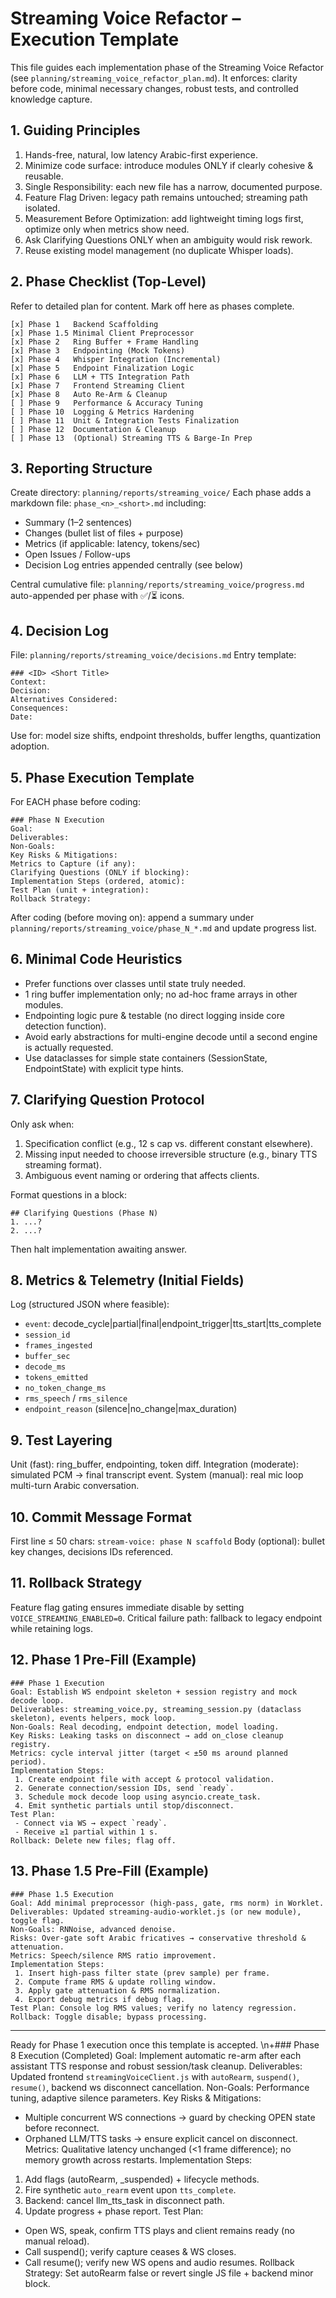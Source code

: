 
<!-- =================================================================== -->
# Streaming Voice Refactor – Execution Template
<!-- =================================================================== -->

This file guides each implementation phase of the Streaming Voice Refactor (see `planning/streaming_voice_refactor_plan.md`). It enforces: clarity before code, minimal necessary changes, robust tests, and controlled knowledge capture.

## 1. Guiding Principles
1. Hands-free, natural, low latency Arabic-first experience.
2. Minimize code surface: introduce modules ONLY if clearly cohesive & reusable.
3. Single Responsibility: each new file has a narrow, documented purpose.
4. Feature Flag Driven: legacy path remains untouched; streaming path isolated.
5. Measurement Before Optimization: add lightweight timing logs first, optimize only when metrics show need.
6. Ask Clarifying Questions ONLY when an ambiguity would risk rework.
7. Reuse existing model management (no duplicate Whisper loads).

## 2. Phase Checklist (Top-Level)
Refer to detailed plan for content. Mark off here as phases complete.
```
[x] Phase 1   Backend Scaffolding
[x] Phase 1.5 Minimal Client Preprocessor
[x] Phase 2   Ring Buffer + Frame Handling
[x] Phase 3   Endpointing (Mock Tokens)
[x] Phase 4   Whisper Integration (Incremental)
[x] Phase 5   Endpoint Finalization Logic
[x] Phase 6   LLM + TTS Integration Path
[x] Phase 7   Frontend Streaming Client
[x] Phase 8   Auto Re-Arm & Cleanup
[ ] Phase 9   Performance & Accuracy Tuning
[ ] Phase 10  Logging & Metrics Hardening
[ ] Phase 11  Unit & Integration Tests Finalization
[ ] Phase 12  Documentation & Cleanup
[ ] Phase 13  (Optional) Streaming TTS & Barge-In Prep
```

## 3. Reporting Structure
Create directory: `planning/reports/streaming_voice/`
Each phase adds a markdown file:
`phase_<n>_<short>.md` including:
- Summary (1–2 sentences)
- Changes (bullet list of files + purpose)
- Metrics (if applicable: latency, tokens/sec)
- Open Issues / Follow-ups
- Decision Log entries appended centrally (see below)

Central cumulative file: `planning/reports/streaming_voice/progress.md` auto-appended per phase with ✅/⏳ icons.

## 4. Decision Log
File: `planning/reports/streaming_voice/decisions.md`
Entry template:
```
### <ID> <Short Title>
Context:
Decision:
Alternatives Considered:
Consequences:
Date:
```

Use for: model size shifts, endpoint thresholds, buffer lengths, quantization adoption.

## 5. Phase Execution Template
For EACH phase before coding:
```
### Phase N Execution
Goal:
Deliverables:
Non-Goals:
Key Risks & Mitigations:
Metrics to Capture (if any):
Clarifying Questions (ONLY if blocking):
Implementation Steps (ordered, atomic):
Test Plan (unit + integration):
Rollback Strategy:
```

After coding (before moving on): append a summary under `planning/reports/streaming_voice/phase_N_*.md` and update progress list.

## 6. Minimal Code Heuristics
- Prefer functions over classes until state truly needed.
- 1 ring buffer implementation only; no ad-hoc frame arrays in other modules.
- Endpointing logic pure & testable (no direct logging inside core detection function).
- Avoid early abstractions for multi-engine decode until a second engine is actually requested.
- Use dataclasses for simple state containers (SessionState, EndpointState) with explicit type hints.

## 7. Clarifying Question Protocol
Only ask when:
1. Specification conflict (e.g., 12 s cap vs. different constant elsewhere).
2. Missing input needed to choose irreversible structure (e.g., binary TTS streaming format).
3. Ambiguous event naming or ordering that affects clients.

Format questions in a block:
```
## Clarifying Questions (Phase N)
1. ...?
2. ...?
```
Then halt implementation awaiting answer.

## 8. Metrics & Telemetry (Initial Fields)
Log (structured JSON where feasible):
- `event`: decode_cycle|partial|final|endpoint_trigger|tts_start|tts_complete
- `session_id`
- `frames_ingested`
- `buffer_sec`
- `decode_ms`
- `tokens_emitted`
- `no_token_change_ms`
- `rms_speech` / `rms_silence`
- `endpoint_reason` (silence|no_change|max_duration)

## 9. Test Layering
Unit (fast): ring_buffer, endpointing, token diff.
Integration (moderate): simulated PCM → final transcript event.
System (manual): real mic loop multi-turn Arabic conversation.

## 10. Commit Message Format
First line ≤ 50 chars: `stream-voice: phase N scaffold`
Body (optional): bullet key changes, decisions IDs referenced.

## 11. Rollback Strategy
Feature flag gating ensures immediate disable by setting `VOICE_STREAMING_ENABLED=0`.
Critical failure path: fallback to legacy endpoint while retaining logs.

## 12. Phase 1 Pre-Fill (Example)
```
### Phase 1 Execution
Goal: Establish WS endpoint skeleton + session registry and mock decode loop.
Deliverables: streaming_voice.py, streaming_session.py (dataclass skeleton), events helpers, mock loop.
Non-Goals: Real decoding, endpoint detection, model loading.
Key Risks: Leaking tasks on disconnect → add on_close cleanup registry.
Metrics: cycle interval jitter (target < ±50 ms around planned period).
Implementation Steps:
 1. Create endpoint file with accept & protocol validation.
 2. Generate connection/session IDs, send `ready`.
 3. Schedule mock decode loop using asyncio.create_task.
 4. Emit synthetic partials until stop/disconnect.
Test Plan:
 - Connect via WS → expect `ready`.
 - Receive ≥1 partial within 1 s.
Rollback: Delete new files; flag off.
```

## 13. Phase 1.5 Pre-Fill (Example)
```
### Phase 1.5 Execution
Goal: Add minimal preprocessor (high-pass, gate, rms norm) in Worklet.
Deliverables: Updated streaming-audio-worklet.js (or new module), toggle flag.
Non-Goals: RNNoise, advanced denoise.
Risks: Over-gate soft Arabic fricatives → conservative threshold & attenuation.
Metrics: Speech/silence RMS ratio improvement.
Implementation Steps:
 1. Insert high-pass filter state (prev sample) per frame.
 2. Compute frame RMS & update rolling window.
 3. Apply gate attenuation & RMS normalization.
 4. Export debug metrics if debug flag.
Test Plan: Console log RMS values; verify no latency regression.
Rollback: Toggle disable; bypass processing.
```

---
Ready for Phase 1 execution once this template is accepted.
\n+### Phase 8 Execution (Completed)
Goal: Implement automatic re-arm after each assistant TTS response and robust session/task cleanup.
Deliverables: Updated frontend `streamingVoiceClient.js` with `autoRearm`, `suspend()`, `resume()`, backend ws disconnect cancellation.
Non-Goals: Performance tuning, adaptive silence parameters.
Key Risks & Mitigations:
 - Multiple concurrent WS connections → guard by checking OPEN state before reconnect.
 - Orphaned LLM/TTS tasks → ensure explicit cancel on disconnect.
Metrics: Qualitative latency unchanged (<1 frame difference); no memory growth across restarts.
Implementation Steps:
 1. Add flags (autoRearm, _suspended) + lifecycle methods.
 2. Fire synthetic `auto_rearm` event upon `tts_complete`.
 3. Backend: cancel llm_tts_task in disconnect path.
 4. Update progress + phase report.
Test Plan:
 - Open WS, speak, confirm TTS plays and client remains ready (no manual reload).
 - Call suspend(); verify capture ceases & WS closes.
 - Call resume(); verify new WS opens and audio resumes.
Rollback Strategy: Set autoRearm false or revert single JS file + backend minor block.